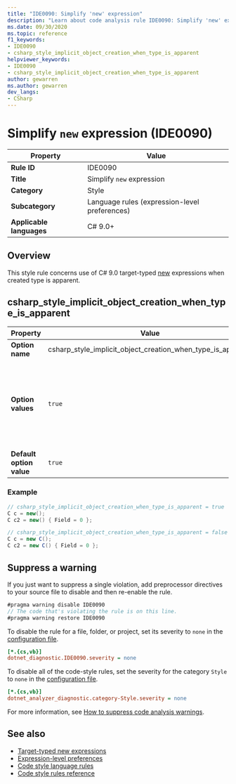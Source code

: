 ```yaml
---
title: "IDE0090: Simplify 'new' expression"
description: "Learn about code analysis rule IDE0090: Simplify 'new' expression"
ms.date: 09/30/2020
ms.topic: reference
f1_keywords:
- IDE0090
- csharp_style_implicit_object_creation_when_type_is_apparent
helpviewer_keywords:
- IDE0090
- csharp_style_implicit_object_creation_when_type_is_apparent
author: gewarren
ms.author: gewarren
dev_langs:
- CSharp
---
```

# Simplify `new` expression (IDE0090)

|Property|Value|
|-|-|
| **Rule ID** | IDE0090 |
| **Title** | Simplify `new` expression |
| **Category** | Style |
| **Subcategory** | Language rules (expression-level preferences) |
| **Applicable languages** | C# 9.0+ | |

## Overview

This style rule concerns use of C# 9.0 target-typed [new](/dotnet/csharp/language-reference/proposals/csharp-9.0/target-typed-new) expressions when created type is apparent.

## csharp_style_implicit_object_creation_when_type_is_apparent

|Property|Value|Description|
|-|-|-|
| **Option name** | csharp_style_implicit_object_creation_when_type_is_apparent | |
| **Option values** | `true` | Prefer target-typed [new](/dotnet/csharp/language-reference/proposals/csharp-9.0/target-typed-new) expressions when created type is apparent<br /><br /> `false` | Do not prefer target-typed `new` expressions |
| **Default option value** | `true` | |

### Example

```csharp
// csharp_style_implicit_object_creation_when_type_is_apparent = true
C c = new();
C c2 = new() { Field = 0 };

// csharp_style_implicit_object_creation_when_type_is_apparent = false
C c = new C();
C c2 = new C() { Field = 0 };
```

## Suppress a warning

If you just want to suppress a single violation, add preprocessor directives to your source file to disable and then re-enable the rule.

```csharp
#pragma warning disable IDE0090
// The code that's violating the rule is on this line.
#pragma warning restore IDE0090
```

To disable the rule for a file, folder, or project, set its severity to `none` in the [configuration file](../configuration-files.md).

```ini
[*.{cs,vb}]
dotnet_diagnostic.IDE0090.severity = none
```

To disable all of the code-style rules, set the severity for the category `Style` to `none` in the [configuration file](../configuration-files.md).

```ini
[*.{cs,vb}]
dotnet_analyzer_diagnostic.category-Style.severity = none
```

For more information, see [How to suppress code analysis warnings](../suppress-warnings.md).

## See also

- [Target-typed new expressions](/dotnet/csharp/language-reference/proposals/csharp-9.0/target-typed-new)
- [Expression-level preferences](expression-level-preferences.md)
- [Code style language rules](language-rules.md)
- [Code style rules reference](index.md)
